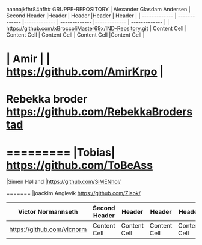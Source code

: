 nannajkfhr84hfh# GRUPPE-REPOSITORY
| Alexander Glasdam Andersen | Second Header |Header  | Header  |Header | Header  |
| ------------- | ------------- |------------- | ------------- |------------- | ------------- |
| https://github.com/xBroccoliMaster69x/IND-Repsitory.git  | Content Cell  | Content Cell  | Content Cell  |  Content Cell  |Content Cell  |

| Amir | 
| https://github.com/AmirKrpo |
=======


Rebekka broder
https://github.com/RebekkaBroderstad
=======
=========
|Tobias|
https://github.com/ToBeAss
========
|Simen Hølland 
|https://github.com/SiMENhol/

=======
|joackim Anglevik
https://github.com/Ziaok/

| Victor Normannseth | Second Header |Header  | Header  |Header | Header  |
| ------------- | ------------- |------------- | ------------- |------------- | ------------- |
| https://github.com/vicnorm  | Content Cell  | Content Cell  | Content Cell  |  Content Cell  |Content Cell  |


